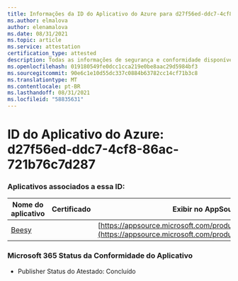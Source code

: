 ```yaml
---
title: Informações da ID do Aplicativo do Azure para d27f56ed-ddc7-4cf8-86ac-721b76c7d287
ms.author: elmalova
author: elenamalova
ms.date: 08/31/2021
ms.topic: article
ms.service: attestation
certification_type: attested
description: Todas as informações de segurança e conformidade disponíveis para d27f56ed-ddc7-4cf8-86ac-721b76c7d287.
ms.openlocfilehash: 019180549fe0dcc1cca219e0be8aac29d5984bf3
ms.sourcegitcommit: 90e6c1e10d55dc337c0884b63782cc14cf71b3c8
ms.translationtype: MT
ms.contentlocale: pt-BR
ms.lasthandoff: 08/31/2021
ms.locfileid: "58835631"
---
```

# <a name="azure-app-id-d27f56ed-ddc7-4cf8-86ac-721b76c7d287"></a>ID do Aplicativo do Azure: d27f56ed-ddc7-4cf8-86ac-721b76c7d287


### <a name="apps-associated-with-this-id"></a>Aplicativos associados a essa ID:
| **Nome do aplicativo** | **Certificado** | **Exibir no AppSource** |
|--------------|---------------|-----------------------|
| [Beesy](https://docs.microsoft.com/microsoft-365-app-certification/forward/WA200001248) |  | [https://appsource.microsoft.com/product/office/WA200001248](https://appsource.microsoft.com/product/office/WA200001248) |

### <a name="microsoft-365-app-compliance-status"></a>Microsoft 365 Status da Conformidade do Aplicativo
- Publisher Status do Atestado: Concluído
